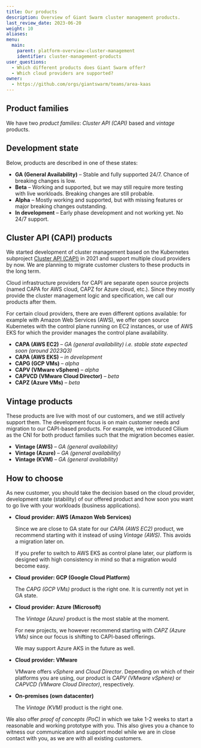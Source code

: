 ```yaml
---
title: Our products
description: Overview of Giant Swarm cluster management products.
last_review_date: 2023-06-20
weight: 10
aliases:
menu:
  main:
    parent: platform-overview-cluster-management
    identifier: cluster-management-products
user_questions:
  - Which different products does Giant Swarm offer?
  - Which cloud providers are supported?
owner:
  - https://github.com/orgs/giantswarm/teams/area-kaas
---
```


## Product families

We have two _product families_: _Cluster API (CAPI)_ based and _vintage_ products.

## Development state

Below, products are described in one of these states:

- **GA (General Availability)** – Stable and fully supported 24/7. Chance of breaking changes is low.
- **Beta** – Working and supported, but we may still require more testing with live workloads. Breaking changes are still probable.
- **Alpha** – Mostly working and supported, but with missing features or major breaking changes outstanding.
- **In development** – Early phase development and not working yet. No 24/7 support.

## Cluster API (CAPI) products

We started development of cluster management based on the Kubernetes subproject [Cluster API (CAPI)](https://github.com/kubernetes-sigs/cluster-api) in 2021 and support multiple cloud providers by now. We are planning to migrate customer clusters to these products in the long term.

Cloud infrastructure providers for CAPI are separate open source projects (named CAPA for AWS cloud, CAPZ for Azure cloud, etc.). Since they mostly provide the cluster management logic and specification, we call our products after them.

For certain cloud providers, there are even different options available: for example with Amazon Web Services (AWS), we offer open source Kubernetes with the control plane running on EC2 instances, or use of AWS EKS for which the provider manages the control plane availability.

- **CAPA (AWS EC2)** – _GA (general availability) i.e. stable state expected soon (around 2023Q3)_
- **CAPA (AWS EKS)** – _in development_
- **CAPG (GCP VMs)** – _alpha_
- **CAPV (VMware vSphere)** – _alpha_
- **CAPVCD (VMware Cloud Director)** – _beta_
- **CAPZ (Azure VMs)** – _beta_

## Vintage products

These products are live with most of our customers, and we still actively support them. The development focus is on main customer needs and migration to our CAPI-based products. For example, we introduced Cilium as the CNI for both product families such that the migration becomes easier.

- **Vintage (AWS)** – _GA (general availability)_
- **Vintage (Azure)** – _GA (general availability)_
- **Vintage (KVM)** – _GA (general availability)_

## How to choose

As new customer, you should take the decision based on the cloud provider, development state (stability) of our offered product and how soon you want to go live with your workloads (business applications).

- **Cloud provider: AWS (Amazon Web Services)**

  Since we are close to GA state for our _CAPA (AWS EC2)_ product, we recommend starting with it instead of using _Vintage (AWS)_. This avoids a migration later on.

  If you prefer to switch to AWS EKS as control plane later, our platform is designed with high consistency in mind so that a migration would become easy.

- **Cloud provider: GCP (Google Cloud Platform)**

  The _CAPG (GCP VMs)_ product is the right one. It is currently not yet in GA state.

- **Cloud provider: Azure (Microsoft)**

  The _Vintage (Azure)_ product is the most stable at the moment.

  For new projects, we however recommend starting with _CAPZ (Azure VMs)_ since our focus is shifting to CAPI-based offerings.

  We may support Azure AKS in the future as well.

- **Cloud provider: VMware**

  VMware offers _vSphere_ and _Cloud Director_. Depending on which of their platforms you are using, our product is _CAPV (VMware vSphere)_ or _CAPVCD (VMware Cloud Director)_, respectively.

- **On-premises (own datacenter)**

  The _Vintage (KVM)_ product is the right one.

We also offer _proof of concepts (PoC)_ in which we take 1-2 weeks to start a reasonable and working prototype with you. This also gives you a chance to witness our communication and support model while we are in close contact with you, as we are with all existing customers.
